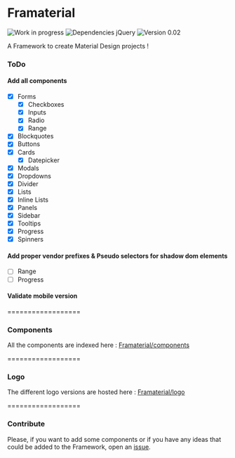 Framaterial
==================
![Work in progress](https://img.shields.io/badge/Work%20%3A-In%20pogress-red.svg) ![Dependencies jQuery](https://img.shields.io/badge/dependecies-jQuery-blue.svg) ![Version 0.02](https://img.shields.io/badge/Version-0.02-green.svg)

A Framework to create Material Design projects ! 

### ToDo
#### Add all components
  - [x] Forms
    - [x] Checkboxes
    - [x] Inputs
    - [x] Radio
    - [x] Range
  - [x] Blockquotes
  - [x] Buttons 
  - [x] Cards
    - [x] Datepicker      
  - [x] Modals
  - [x] Dropdowns
  - [x] Divider
  - [x] Lists
  - [x] Inline Lists
  - [x] Panels
  - [x] Sidebar
  - [x] Tooltips
  - [x] Progress
  - [x] Spinners

#### Add proper vendor prefixes & Pseudo selectors for shadow dom elements
- [ ] Range
- [ ] Progress 

#### Validate mobile version

==================
### Components 
All the components are indexed here : [Framaterial/components](https://github.com/Framaterial/components)

==================
### Logo
The different logo versions are hosted here  : [Framaterial/logo](https://github.com/Framaterial/logo)

==================
### Contribute
Please, if you want to add some components or if you have any ideas that could be added to the Framework, open an [issue](https://github.com/framaterial/framaterial/issues).